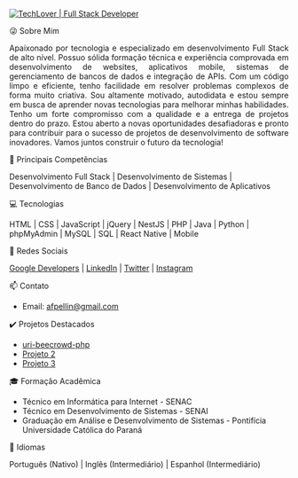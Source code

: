 [![TechLover | Full Stack Developer](https://img.shields.io/badge/TechLover-Full%20Stack%20Developer-blue)](https://github.com/afpellin)

😜 Sobre Mim

<p align="justify">Apaixonado por tecnologia e especializado em desenvolvimento Full Stack de alto nível. Possuo sólida formação técnica e experiência comprovada em desenvolvimento de websites, aplicativos mobile, sistemas de gerenciamento de bancos de dados e integração de APIs. Com um código limpo e eficiente, tenho facilidade em resolver problemas complexos de forma muito criativa. Sou altamente motivado, autodidata e estou sempre em busca de aprender novas tecnologias para melhorar minhas habilidades. Tenho um forte compromisso com a qualidade e a entrega de projetos dentro do prazo. Estou aberto a novas oportunidades desafiadoras e pronto para contribuir para o sucesso de projetos de desenvolvimento de software inovadores. Vamos juntos construir o futuro da tecnologia!

🚀 Principais Competências

Desenvolvimento Full Stack | Desenvolvimento de Sistemas | Desenvolvimento de Banco de Dados | Desenvolvimento de Aplicativos

💻 Tecnologias

HTML | CSS | JavaScript | jQuery | NestJS | PHP | Java | Python | phpMyAdmin | MySQL | SQL | React Native | Mobile

🌟 Redes Sociais

[Google Developers](https://g.dev/afpellin) | [LinkedIn](https://www.linkedin.com/afpellin) | [Twitter](https://www.twitter.com/afpellin) | [Instagram](https://www.instagram.com/afpellin)

📫 Contato

- Email: afpellin@gmail.com

✔️ Projetos Destacados

- [uri-beecrowd-php](https://github.com/afpellin/uri-beecrowd-php)
- [Projeto 2](https://github.com/seu_usuario/projeto2)
- [Projeto 3](https://github.com/seu_usuario/projeto3)

🎓 Formação Acadêmica

- Técnico em Informática para Internet - SENAC
- Técnico em Desenvolvimento de Sistemas - SENAI
- Graduação em Análise e Desenvolvimento de Sistemas - Pontifícia Universidade Católica do Paraná

📢 Idiomas

Português (Nativo) | Inglês (Intermediário) | Espanhol (Intermediário)</p>

